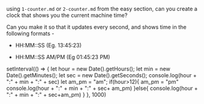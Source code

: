 


using `1-counter.md` or `2-counter.md` from the easy section, can you create a
clock that shows you the current machine time?

Can you make it so that it updates every second, and shows time in the following formats - 

 - HH:MM::SS (Eg. 13:45:23)

 - HH:MM::SS AM/PM (Eg 01:45:23 PM)

setInterval(() => {
    let hour = new Date().getHours();
    let min = new Date().getMinutes();
    let sec = new Date().getSeconds();
    console.log(hour + ":" + min + ":" + sec)
    let am_pm = "am";
    if(hour>12){
        am_pm = "pm"
        console.log(hour + ":" + min + ":" + sec+ am_pm)
    }else{
        console.log(hour + ":" + min + ":" + sec+am_pm)
    }
}, 1000)




















